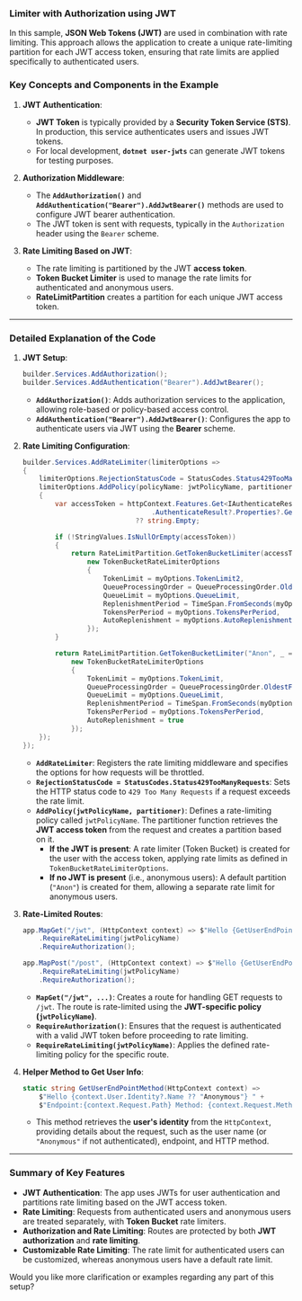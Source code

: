 ### **Limiter with Authorization using JWT**

In this sample, **JSON Web Tokens (JWT)** are used in combination with rate limiting. This approach allows the application to create a unique rate-limiting partition for each JWT access token, ensuring that rate limits are applied specifically to authenticated users.

### **Key Concepts and Components in the Example**

1. **JWT Authentication**:
   - **JWT Token** is typically provided by a **Security Token Service (STS)**. In production, this service authenticates users and issues JWT tokens.
   - For local development, **`dotnet user-jwts`** can generate JWT tokens for testing purposes.

2. **Authorization Middleware**:
   - The **`AddAuthorization()`** and **`AddAuthentication("Bearer").AddJwtBearer()`** methods are used to configure JWT bearer authentication.
   - The JWT token is sent with requests, typically in the `Authorization` header using the `Bearer` scheme.

3. **Rate Limiting Based on JWT**:
   - The rate limiting is partitioned by the JWT **access token**.
   - **Token Bucket Limiter** is used to manage the rate limits for authenticated and anonymous users.
   - **RateLimitPartition** creates a partition for each unique JWT access token.

---

### **Detailed Explanation of the Code**

1. **JWT Setup**:
   ```csharp
   builder.Services.AddAuthorization();
   builder.Services.AddAuthentication("Bearer").AddJwtBearer();
   ```

   - **`AddAuthorization()`**: Adds authorization services to the application, allowing role-based or policy-based access control.
   - **`AddAuthentication("Bearer").AddJwtBearer()`**: Configures the app to authenticate users via JWT using the **Bearer** scheme.

2. **Rate Limiting Configuration**:
   ```csharp
   builder.Services.AddRateLimiter(limiterOptions =>
   {
       limiterOptions.RejectionStatusCode = StatusCodes.Status429TooManyRequests;
       limiterOptions.AddPolicy(policyName: jwtPolicyName, partitioner: httpContext =>
       {
           var accessToken = httpContext.Features.Get<IAuthenticateResultFeature>()?
                                   .AuthenticateResult?.Properties?.GetTokenValue("access_token")?.ToString()
                               ?? string.Empty;

           if (!StringValues.IsNullOrEmpty(accessToken))
           {
               return RateLimitPartition.GetTokenBucketLimiter(accessToken, _ =>
                   new TokenBucketRateLimiterOptions
                   {
                       TokenLimit = myOptions.TokenLimit2,
                       QueueProcessingOrder = QueueProcessingOrder.OldestFirst,
                       QueueLimit = myOptions.QueueLimit,
                       ReplenishmentPeriod = TimeSpan.FromSeconds(myOptions.ReplenishmentPeriod),
                       TokensPerPeriod = myOptions.TokensPerPeriod,
                       AutoReplenishment = myOptions.AutoReplenishment
                   });
           }

           return RateLimitPartition.GetTokenBucketLimiter("Anon", _ =>
               new TokenBucketRateLimiterOptions
               {
                   TokenLimit = myOptions.TokenLimit,
                   QueueProcessingOrder = QueueProcessingOrder.OldestFirst,
                   QueueLimit = myOptions.QueueLimit,
                   ReplenishmentPeriod = TimeSpan.FromSeconds(myOptions.ReplenishmentPeriod),
                   TokensPerPeriod = myOptions.TokensPerPeriod,
                   AutoReplenishment = true
               });
       });
   });
   ```

   - **`AddRateLimiter`**: Registers the rate limiting middleware and specifies the options for how requests will be throttled.
   - **`RejectionStatusCode = StatusCodes.Status429TooManyRequests`**: Sets the HTTP status code to `429 Too Many Requests` if a request exceeds the rate limit.
   - **`AddPolicy(jwtPolicyName, partitioner)`**: Defines a rate-limiting policy called `jwtPolicyName`. The partitioner function retrieves the **JWT access token** from the request and creates a partition based on it.
     - **If the JWT is present**: A rate limiter (Token Bucket) is created for the user with the access token, applying rate limits as defined in `TokenBucketRateLimiterOptions`.
     - **If no JWT is present** (i.e., anonymous users): A default partition (`"Anon"`) is created for them, allowing a separate rate limit for anonymous users.

3. **Rate-Limited Routes**:
   ```csharp
   app.MapGet("/jwt", (HttpContext context) => $"Hello {GetUserEndPointMethod(context)}")
       .RequireRateLimiting(jwtPolicyName)
       .RequireAuthorization();
   
   app.MapPost("/post", (HttpContext context) => $"Hello {GetUserEndPointMethod(context)}")
       .RequireRateLimiting(jwtPolicyName)
       .RequireAuthorization();
   ```

   - **`MapGet("/jwt", ...)`**: Creates a route for handling GET requests to `/jwt`. The route is rate-limited using the **JWT-specific policy (`jwtPolicyName`)**.
   - **`RequireAuthorization()`**: Ensures that the request is authenticated with a valid JWT token before proceeding to rate limiting.
   - **`RequireRateLimiting(jwtPolicyName)`**: Applies the defined rate-limiting policy for the specific route.

4. **Helper Method to Get User Info**:
   ```csharp
   static string GetUserEndPointMethod(HttpContext context) =>
       $"Hello {context.User.Identity?.Name ?? "Anonymous"} " +
       $"Endpoint:{context.Request.Path} Method: {context.Request.Method}";
   ```

   - This method retrieves the **user's identity** from the `HttpContext`, providing details about the request, such as the user name (or `"Anonymous"` if not authenticated), endpoint, and HTTP method.

---

### **Summary of Key Features**
- **JWT Authentication**: The app uses JWTs for user authentication and partitions rate limiting based on the JWT access token.
- **Rate Limiting**: Requests from authenticated users and anonymous users are treated separately, with **Token Bucket** rate limiters.
- **Authorization and Rate Limiting**: Routes are protected by both **JWT authorization** and **rate limiting**.
- **Customizable Rate Limiting**: The rate limit for authenticated users can be customized, whereas anonymous users have a default rate limit.

Would you like more clarification or examples regarding any part of this setup?